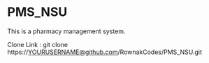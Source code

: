 # PMS_NSU
This is a pharmacy management system. 



Clone Link : git clone https://YOURUSERNAME@github.com/RownakCodes/PMS_NSU.git
